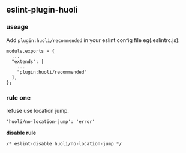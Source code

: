 ## eslint-plugin-huoli

### useage

Add `plugin:huoli/recommended` in your eslint config file eg(.eslintrc.js):

````
module.exports = {
  ...
  "extends": [
    ...
    "plugin:huoli/recommended"
  ],
};

````

### rule one
refuse use location jump.
````
'huoli/no-location-jump': 'error'
````
**disable rule**
````
/* eslint-disable huoli/no-location-jump */
````



